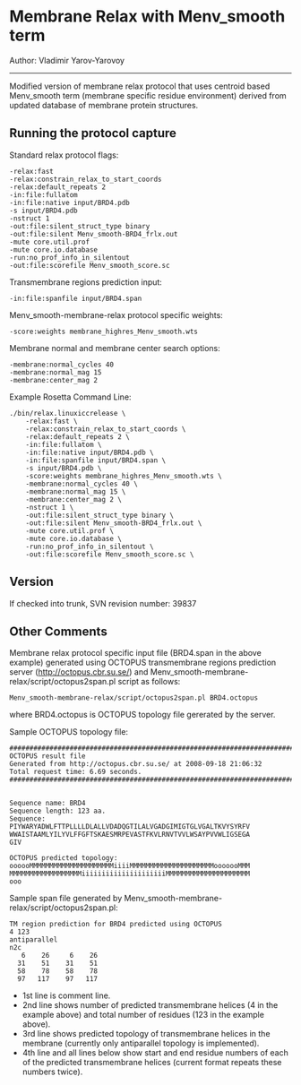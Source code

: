 Membrane Relax with Menv_smooth term
====================================

Author: Vladimir Yarov-Yarovoy

---

Modified version of membrane relax protocol that uses centroid based 
Menv_smooth term (membrane specific residue environment) derived from updated 
database of membrane protein structures.

Running the protocol capture
----------------------------

Standard relax protocol flags:

    -relax:fast
    -relax:constrain_relax_to_start_coords
    -relax:default_repeats 2
    -in:file:fullatom
    -in:file:native input/BRD4.pdb
    -s input/BRD4.pdb
    -nstruct 1
    -out:file:silent_struct_type binary
    -out:file:silent Menv_smooth-BRD4_frlx.out
    -mute core.util.prof
    -mute core.io.database
    -run:no_prof_info_in_silentout
    -out:file:scorefile Menv_smooth_score.sc

Transmembrane regions prediction input:

    -in:file:spanfile input/BRD4.span

Menv_smooth-membrane-relax protocol specific weights:

    -score:weights membrane_highres_Menv_smooth.wts

Membrane normal and membrane center search options:

    -membrane:normal_cycles 40
    -membrane:normal_mag 15
    -membrane:center_mag 2

Example Rosetta Command Line:

    ./bin/relax.linuxiccrelease \
        -relax:fast \
        -relax:constrain_relax_to_start_coords \
        -relax:default_repeats 2 \
        -in:file:fullatom \
        -in:file:native input/BRD4.pdb \
        -in:file:spanfile input/BRD4.span \
        -s input/BRD4.pdb \
        -score:weights membrane_highres_Menv_smooth.wts \
        -membrane:normal_cycles 40 \
        -membrane:normal_mag 15 \
        -membrane:center_mag 2 \
        -nstruct 1 \
        -out:file:silent_struct_type binary \
        -out:file:silent Menv_smooth-BRD4_frlx.out \
        -mute core.util.prof \
        -mute core.io.database \
        -run:no_prof_info_in_silentout \
        -out:file:scorefile Menv_smooth_score.sc \

Version
-------
If checked into trunk, SVN revision number: 39837

Other Comments
--------------

Membrane relax protocol specific input file (BRD4.span in the above example) 
generated using OCTOPUS transmembrane regions prediction server 
(http://octopus.cbr.su.se/) and 
Menv_smooth-membrane-relax/script/octopus2span.pl script as follows:

    Menv_smooth-membrane-relax/script/octopus2span.pl BRD4.octopus

where BRD4.octopus is OCTOPUS topology file gererated by the server.

Sample OCTOPUS topology file:

    ##############################################################################
    OCTOPUS result file
    Generated from http://octopus.cbr.su.se/ at 2008-09-18 21:06:32
    Total request time: 6.69 seconds.
    ##############################################################################


    Sequence name: BRD4
    Sequence length: 123 aa.
    Sequence:
    PIYWARYADWLFTTPLLLLDLALLVDADQGTILALVGADGIMIGTGLVGALTKVYSYRFV
    WWAISTAAMLYILYVLFFGFTSKAESMRPEVASTFKVLRNVTVVLWSAYPVVWLIGSEGA
    GIV

    OCTOPUS predicted topology:
    oooooMMMMMMMMMMMMMMMMMMMMMiiiiMMMMMMMMMMMMMMMMMMMMMooooooMMM
    MMMMMMMMMMMMMMMMMMiiiiiiiiiiiiiiiiiiiiiMMMMMMMMMMMMMMMMMMMMM
    ooo

Sample span file generated by Menv_smooth-membrane-relax/script/octopus2span.pl:

    TM region prediction for BRD4 predicted using OCTOPUS
    4 123
    antiparallel
    n2c
       6    26     6    26
      31    51    31    51
      58    78    58    78
      97   117    97   117

* 1st line is comment line.
* 2nd line shows number of predicted transmembrane helices (4 in the example above) and total number of residues (123 in the example above). 
* 3rd line shows predicted topology of transmembrane helices in the membrane (currently only antiparallel topology is implemented). 
* 4th line and all lines below show start and end residue numbers of each of the predicted transmembrane helices (current format repeats these numbers twice).

